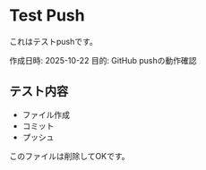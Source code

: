 # Test Push

これはテストpushです。

作成日時: 2025-10-22
目的: GitHub pushの動作確認

## テスト内容

- ファイル作成
- コミット
- プッシュ

このファイルは削除してOKです。
